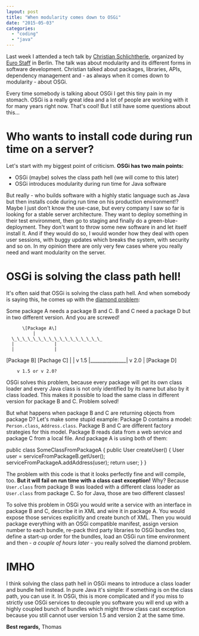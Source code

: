 ```yaml
---
layout: post
title: "When modularity comes down to OSGi"
date: "2015-05-03"
categories: 
  - "coding"
  - "java"
---
```


Last week I attended a tech talk by [Christian Schlichtherle](http://schlichtherle.de), organized by [Euro Staff](http://www.eurostaffgroup.de) in Berlin. The talk was about modularity and its different forms in software development. Christian talked about packages, libraries, APIs, dependency management and - as always when it comes down to modularity - about OSGi.

Every time somebody is talking about OSGi I get this tiny pain in my stomach. OSGi is a really great idea and a lot of people are working with it for many years right now. That's cool! But I still have some questions about this...

# Who wants to install code during run time on a server?

Let's start with my biggest point of criticism. **OSGi has two main points:**

- OSGi (maybe) solves the class path hell (we will come to this later)
- OSGi introduces modularity during run time for Java software

But really - who builds software with a highly static language such as Java but then installs code during run time on his production environment!? Maybe I just don't know the use-case, but every company I saw so far is looking for a stable server architecture. They want to deploy something in their test environment, then go to staging and finally do a green-blue-deployment. They don't want to throw some new software in and let itself install it. And if they would do so, I would wonder how they deal with open user sessions, with buggy updates which breaks the system, with security and so on. In my opinion there are only very few cases where you really need and want modularity on the server.

# OSGi is solving the class path hell!

It's often said that OSGi is solving the class path hell. And when somebody is saying this, he comes up with the [diamond problem](http://en.wikipedia.org/wiki/Multiple_inheritance#The_diamond_problem):

Some package A needs a package B and C. B and C need a package D but in two different version. And you are screwed!

          \[Package A\]
              |   
      \_\_\_\_\_\_\_\_\_\_\_\_\_\_\_\_\_ 
      |               |
      |               | 
 \[Package B\]    \[Pachage C\]
      |               |
v 1.5 |\_\_\_\_\_\_\_\_\_\_\_\_\_\_\_| v 2.0
              |
          \[Package D\]   
          
        v 1.5 or v 2.0?  

OSGi solves this problem, because every package will get its own class loader and every Java class is not only identified by its name but also by it class loaded. This makes it possible to load the same class in different version for package B and C. Problem solved!

But what happens when package B and C are returning objects from package D? Let's make some stupid example: Package D contains a model: `Person.class`, `Address.class`. Package B and C are different factory strategies for this model. Package B reads data from a web service and package C from a local file. And package A is using both of them:

public class SomeClassFromPackageA {
    public User createUser() {
        User user = serviceFromPackageB.getUser();
        serviceFromPackageA.addAddress(user);
        return user;
    }
}

The problem with this code is that it looks perfectly fine and will compile, too. **But it will fail on run time with a class cast exception!** Why? Because `User.class` from package B was loaded with a different class loader as `User.class` from package C. So for Java, those are two different classes!

To solve this problem in OSGi you would write a service with an interface in package B and C, describe it in XML and wire it in package A. You would expose those services explicitly and create bunch of XML. Then you would package everything with an OSGi compatible manifest, assign version number to each bundle, re-pack third party libraries to OSGi bundles too, define a start-up order for the bundles, load an OSGi run time environment and then - _a couple of hours later_ - you really solved the diamond problem.

# IMHO

I think solving the class path hell in OSGi means to introduce a class loader and bundle hell instead. In pure Java it's simple: if something is on the class path, you can use it. In OSGi, this is more complicated and if you miss to strictly use OSGi services to decouple you software you will end up with a highly coupled bunch of bundles which might throw class cast exception because you still cannot user version 1.5 and version 2 at the same time.

**Best regards,** Thomas
